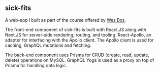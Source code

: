 ## sick-fits
A web-app I built as part of the course offered by [Wes Bos](https://wesbos.com/).

The front-end component of sick-fits is built with React.JS along with Next.JS
for server-side rendering, routing, and tooling. React-Apollo, an adapter for 
interfacing with the Apollo client. The Apollo client is used for caching, 
GraphQL mutations and fetching.

The back-end component uses Prisma for CRUD (create, read, update, delete) 
operations on MySQL. GraphQL Yoga is used as a proxy on top of Prisma for 
handling data logic.  
